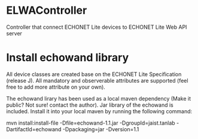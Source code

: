 # ELWAController
Controller that connect ECHONET Lite devices to ECHONET Lite Web API server


# Install echowand library
All device classes are created base on the ECHONET Lite Specification (release J). 
All mandatory and observerable attributes are supported (feel free to add more attribute on your own).

The echowand lirary has been used as a local maven dependency (Make it public? Not sure! contact the author).
Jar library of the echowand is included. Install it into your local maven by running the following command:

  mvn install:install-file -Dfile=echowand-1.1.jar -DgroupId=jaist.tanlab -DartifactId=echowand -Dpackaging=jar -Dversion=1.1